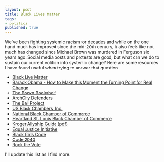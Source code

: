 ```yaml
---
layout: post
title: Black Lives Matter
tags:
- politics
published: true
---
```


We've been fighting systemic racism for decades and while on the one
hand much has improved since the mid-20th century, it also feels like
not much has changed since Michael Brown was murdered in Ferguson six
years ago.  Social media posts and protests are good, but what can we
do to sustain our current volition into systemic change?  Here are
some resources I have found useful when trying to answer that
question.

-   [Black Live Matter](https://blacklivesmatter.com/)
-   [Barack Obama - How to Make this Moment the Turning Point for Real Change](https://medium.com/@BarackObama/how-to-make-this-moment-the-turning-point-for-real-change-9fa209806067)
-   [The Brown Bookshelf](https://thebrownbookshelf.com/)
-   [ArchCity Defenders](https://www.archcitydefenders.org/)
-   [The Bail Project](https://bailproject.org/)
-   [US Black Chambers, Inc.](https://usblackchambers.org/)
-   [National Black Chamber of Commerce](https://www.nationalbcc.org/)
-   [Heartland St. Louis Black Chamber of Commerce](https://hbcstl.com/)
-   [Kroger Allyship Guide (pdf)](https://www.thekrogerco.com/wp-content/uploads/2020/06/Kroger-Allyship-Guide.pdf)
-   [Equal Justice Initiative](https://eji.org/)
-   [Black Girls Code](https://www.blackgirlscode.com/)
-   [Code 2040](https://www.code2040.org/)
-   [Rock the Vote](https://www.rockthevote.org/)

I'll update this list as I find more.
